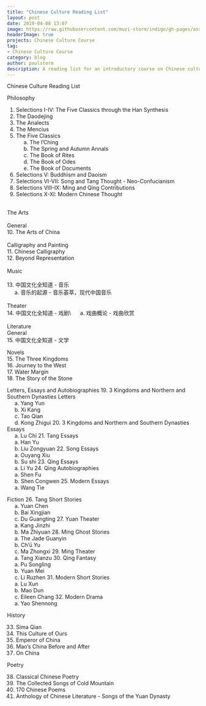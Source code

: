 ```yaml
---
title: "Chinese Culture Reading List"
layout: post
date: 2019-04-08 13:07
image: https://raw.githubusercontent.com/muzi-storm/indigo/gh-pages/assets/images/zhongguowenhua1.jpg
headerImage: true
projects: Chinese Culture Course
tag:
- Chinese Culture Course
category: blog
author: paulstorm
description: A reading list for an introductory course on Chinese culture
---
```


Chinese Culture Reading List

Philosophy

1. Selections I-IV: The Five Classics through the Han Synthesis
2. The Daodejing
3. The Analects
4. The Mencius
5. The Five Classics\
&nbsp;&nbsp;&nbsp;&nbsp;&nbsp;a. The I’Ching\
&nbsp;&nbsp;&nbsp;&nbsp;&nbsp;b. The Spring and Autumn Annals\
&nbsp;&nbsp;&nbsp;&nbsp;&nbsp;c. The Book of Rites\
&nbsp;&nbsp;&nbsp;&nbsp;&nbsp;d. The Book of Odes\
&nbsp;&nbsp;&nbsp;&nbsp;&nbsp;e. The Book of Documents
6. Selections V: Buddhism and Daoism
7. Selections VI-VII: Song and Tang Thought - Neo-Confucianism
8. Selections VIII-IX: Ming and Qing Contributions
9. Selections X-XI: Modern Chinese Thought
<br/>
The Arts<br/>
<br/>
General<br/>
10. The Arts of China<br/>
<br/>
Calligraphy and Painting<br/>
11. Chinese Calligraphy<br/>
12. Beyond Representation<br/>
<br/>
Music<br/>
<br/>
13. 中国文化全知道  - 音乐<br/>
&nbsp;&nbsp;&nbsp;&nbsp;&nbsp;a. 音乐的起源 - 音乐荟萃，现代中国音乐
<br/><br/>
Theater<br/>
14. 中国文化全知道 - 戏剧\
&nbsp;&nbsp;&nbsp;&nbsp;&nbsp;a. 戏曲概论 - 戏曲欣赏
<br/><br/>
Literature<br/>
General<br/>
15. 中国文化全知道 - 文学

Novels<br/>
15. The Three Kingdoms<br/>
16. Journey to the West<br/>
17. Water Margin<br/>
18. The Story of the Stone<br/>

Letters, Essays and Autobiographies
19. 3 Kingdoms and Northern and Southern Dynasties Letters\
&nbsp;&nbsp;&nbsp;&nbsp;&nbsp;a. Yang Yun\
&nbsp;&nbsp;&nbsp;&nbsp;&nbsp;b. Xi Kang\
&nbsp;&nbsp;&nbsp;&nbsp;&nbsp;c. Tao Qian\
&nbsp;&nbsp;&nbsp;&nbsp;&nbsp;d. Kong Zhigui
20. 3 Kingdoms and Northern and Southern Dynasties Essays\
&nbsp;&nbsp;&nbsp;&nbsp;&nbsp;a. Lu Chi
21. Tang Essays\
&nbsp;&nbsp;&nbsp;&nbsp;&nbsp;a. Han Yu\
&nbsp;&nbsp;&nbsp;&nbsp;&nbsp;b. Liu Zongyuan
22. Song Essays\
&nbsp;&nbsp;&nbsp;&nbsp;&nbsp;a. Ouyang Xiu\
&nbsp;&nbsp;&nbsp;&nbsp;&nbsp;b. Su shi
23. Qing Essays\
&nbsp;&nbsp;&nbsp;&nbsp;&nbsp;a. Li Yu
24. Qing Autobiographies\
&nbsp;&nbsp;&nbsp;&nbsp;&nbsp;a. Shen Fu\
&nbsp;&nbsp;&nbsp;&nbsp;&nbsp;b. Shen Congwen
25. Modern Essays\
&nbsp;&nbsp;&nbsp;&nbsp;&nbsp;a. Wang Tie

Fiction
26. Tang Short Stories\
&nbsp;&nbsp;&nbsp;&nbsp;&nbsp;a. Yuan Chen\
&nbsp;&nbsp;&nbsp;&nbsp;&nbsp;b. Bai Xingjian\
&nbsp;&nbsp;&nbsp;&nbsp;&nbsp;c. Du Guangting
27. Yuan Theater\
&nbsp;&nbsp;&nbsp;&nbsp;&nbsp;a. Kang Jinzhi\
&nbsp;&nbsp;&nbsp;&nbsp;&nbsp;b. Ma Zhiyuan
28. Ming Ghost Stories\
&nbsp;&nbsp;&nbsp;&nbsp;&nbsp;a. The Jade Guanyin\
&nbsp;&nbsp;&nbsp;&nbsp;&nbsp;b. Ch’ü Yu\
&nbsp;&nbsp;&nbsp;&nbsp;&nbsp;c. Ma Zhongxi
29. Ming Theater\
&nbsp;&nbsp;&nbsp;&nbsp;&nbsp;a. Tang Xianzu
30. Qing Fantasy\
&nbsp;&nbsp;&nbsp;&nbsp;&nbsp;a. Pu Songling\
&nbsp;&nbsp;&nbsp;&nbsp;&nbsp;b. Yuan Mei\
&nbsp;&nbsp;&nbsp;&nbsp;&nbsp;c. Li Ruzhen
31. Modern Short Stories\
&nbsp;&nbsp;&nbsp;&nbsp;&nbsp;a. Lu Xun\
&nbsp;&nbsp;&nbsp;&nbsp;&nbsp;b. Mao Dun\
&nbsp;&nbsp;&nbsp;&nbsp;&nbsp;c. Eileen Chang
32. Modern Drama\
&nbsp;&nbsp;&nbsp;&nbsp;&nbsp;a. Yao Shennong

History

33. Sima Qian
34. This Culture of Ours
35. Emperor of China
36. Mao’s China Before and After
37. On China



Poetry

38. Classical Chinese Poetry
39. The Collected Songs of Cold Mountain
40. 170 Chinese Poems
41. Anthology of Chinese Literature - Songs of the Yuan Dynasty
